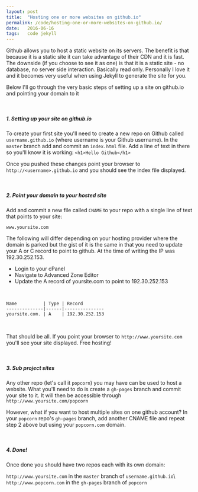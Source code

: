 ```yaml
---
layout: post
title:  "Hosting one or more websites on github.io"
permalink: /code/hosting-one-or-more-websites-on-github.io/
date:   2016-06-16
tags:   code jekyll 
---
```


Github allows you to host a static website on its servers. The benefit is that because it is a static site it can take advantage of their CDN and it is fast.
The downside (if you choose to see it as one) is that it is a static site - no database, no server side interaction. Basically read only.
Personally I love it and it becomes very useful when using Jekyll to generate the site for you.

Below I'll go through the very basic steps of setting up a site on github.io and pointing your domain to it

&nbsp;

##### 1. Setting up your site on github.io
To create your first site you'll need to create a new repo on Github called `username.github.io` (where username is your Github username). In the `master` branch
add and commit an `index.html` file. Add a line of text in there so you'll know it is working: `<h1>Hello Github</h1>`

Once you pushed these changes point your browser to `http://<username>.github.io` and you should see the index file displayed.

&nbsp;

##### 2. Point your domain to your hosted site
Add and commit a new file called `CNAME` to your repo with a single line of text that points to your site:
```
www.yoursite.com
```

The following will differ depending on your hosting provider where the domain is parked but the gist of it is the same in that you need to update your A or C record to point
to github. At the time of writing the IP was 192.30.252.153.

* Login to your cPanel
* Navigate to Advanced Zone Editor
* Update the A record of yoursite.com to point to 192.30.252.153

&nbsp;

```
Name          | Type | Record  
--------------|------|---------------
yoursite.com. | A    | 192.30.252.153

```
&nbsp;

That should be all. If you point your browser to `http://www.yoursite.com` you'll see your site displayed. Free hosting!

&nbsp;

##### 3. Sub project sites
Any other repo (let's call it `popcorn`) you may have can be used to host a website. What you'll need to do is create a `gh-pages` branch and commit your site to it.
It will then be accessible through `http://www.yoursite.com/popcorn`

However, what if you want to host multiple sites on one github account? In your `popcorn` repo's `gh-pages` branch, add another CNAME file and repeat step 2 above but using your `popcorn.com` domain.

&nbsp;

##### 4. Done!
Once done you should have two repos each with its own domain:

`http://www.yoursite.com` in the `master` branch of `username.github.io`\\
`http://www.popcorn.com` in the `gh-pages` branch of `popcorn`
